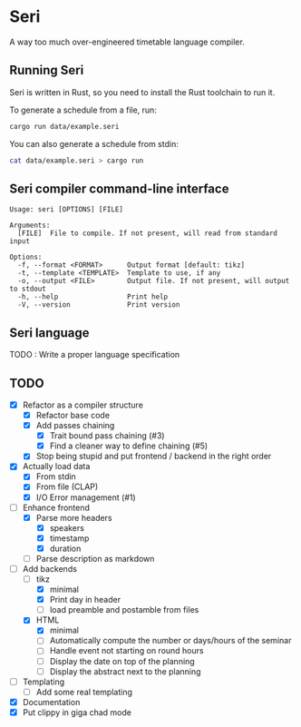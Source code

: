 # Seri

A way too much over-engineered timetable language compiler.

## Running Seri

Seri is written in Rust, so you need to install the Rust toolchain to run it.

To generate a schedule from a file, run:
```bash
cargo run data/example.seri
```

You can also generate a schedule from stdin:
```bash
cat data/example.seri > cargo run
```

## Seri compiler command-line interface

```
Usage: seri [OPTIONS] [FILE]

Arguments:
  [FILE]  File to compile. If not present, will read from standard input

Options:
  -f, --format <FORMAT>      Output format [default: tikz]
  -t, --template <TEMPLATE>  Template to use, if any
  -o, --output <FILE>        Output file. If not present, will output to stdout
  -h, --help                 Print help
  -V, --version              Print version
```

## Seri language

TODO : Write a proper language specification

## TODO

- [x] Refactor as a compiler structure
	- [x] Refactor base code
	- [x] Add passes chaining
		- [x] Trait bound pass chaining (#3)
		- [x] Find a cleaner way to define chaining (#5)
	- [x] Stop being stupid and put frontend / backend in the right order
- [x] Actually load data
	- [x] From stdin
	- [x] From file (CLAP)
	- [x] I/O Error management (#1)
- [ ] Enhance frontend
	- [x] Parse more headers
		- [x] speakers
		- [x] timestamp
		- [x] duration
	- [ ] Parse description as markdown
- [ ] Add backends
	- [ ] tikz
		- [x] minimal
		- [x] Print day in header
		- [ ] load preamble and postamble from files
	- [x] HTML
		- [x] minimal
		- [ ] Automatically compute the number or days/hours of the seminar
		- [ ] Handle event not starting on round hours
		- [ ] Display the date on top of the planning
		- [ ] Display the abstract next to the planning
- [ ] Templating
	- [ ] Add some real templating
- [x] Documentation
- [x] Put clippy in giga chad mode
